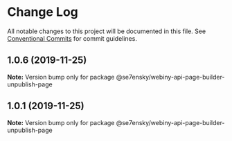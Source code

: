 # Change Log

All notable changes to this project will be documented in this file.
See [Conventional Commits](https://conventionalcommits.org) for commit guidelines.

## 1.0.6 (2019-11-25)

**Note:** Version bump only for package @se7ensky/webiny-api-page-builder-unpublish-page





## 1.0.1 (2019-11-25)

**Note:** Version bump only for package @se7ensky/webiny-api-page-builder-unpublish-page
